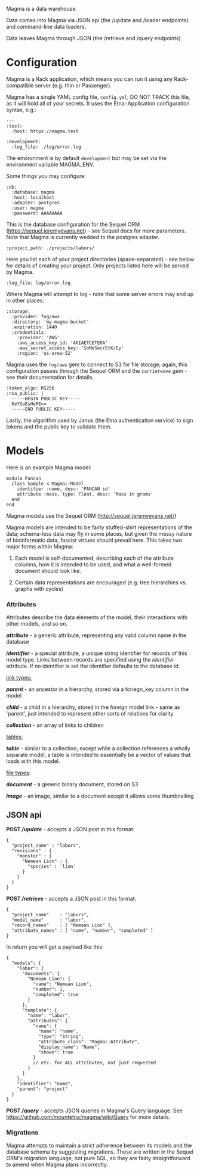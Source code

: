 Magma is a data warehouse.

Data comes into Magma via JSON api (the /update and /loader endpoints) and command-line data loaders.

Data leaves Magma through JSON (the /retrieve and /query endpoints)

# Configuration

Magma is a Rack application, which means you can run it using any Rack-compatible server (e.g. thin or Passenger).

Magma has a single YAML config file, `config.yml`; DO NOT TRACK this file, as it will hold all of your secrets. It uses the Etna::Application configuration syntax, e.g.:

    ---
    :test:
      :host: https://magma.test

    :development:
      :log_file: ./log/error.log

The environment is by default `development` but may be set via the environment variable MAGMA_ENV.

Some things you may configure:

    :db:
      :database: magma
      :host: localhost
      :adapter: postgres
      :user: magma
      :password: AAAAAAAA

This is the database configuration for the Sequel ORM (https://sequel.jeremyevans.net) - see Sequel docs for more parameters. Note that Magma is currently wedded to the postgres adapter.

    :project_path: ./projects/labors/

Here you list each of your project directories (space-separated) - see below for details of creating your project. Only projects listed here will be served by Magma.

    :log_file: log/error.log

Where Magma will attempt to log - note that some server errors may end up in other places.

    :storage:
      :provider: fog/aws
      :directory: 'my-magma-bucket'
      :expiration: 1440
      :credentials:
        :provider: 'AWS'
        :aws_access_key_id: 'AKIAETCETERA'
        :aws_secret_access_key: 'SoMeSecrEtK/Ey'
        :region: 'us-area-52'

Magma uses the `fog/aws` gem to connect to S3 for file storage; again, this configuration passes through the Sequel ORM and the `carrierwave` gem - see their documentation for details.

    :token_algo: RS256
    :rsa_public: |
      -----BEGIN PUBLIC KEY-----
      KeYGoEsHeRE==
      -----END PUBLIC KEY-----

Lastly, the algorithm used by Janus (the Etna authentication service) to sign tokens and the public key to validate them.

# Models

Here is an example Magma model:

    module Pancan
      class Sample < Magma::Model
        identifier :name, desc: 'PANCAN id'
        attribute :mass, type: Float, desc: 'Mass in grams'
      end
    end

Magma models use the Sequel ORM (http://sequel.jeremyevans.net/)

Magma models are intended to be fairly stuffed-shirt representations of the data; schema-less data may fly in some places, but given the messy nature of bioinformatic data, fascist virtues should prevail here. This takes two major forms within Magma:

1) Each model is self-documented, describing each of the attribute columns, how it is intended to be used, and what a well-formed document should look like.

2) Certain data representations are encouraged (e.g. tree hierarchies vs. graphs with cycles)

### Attributes

Attributes describe the data elements of the model, their interactions with other models, and so on.

  **_attribute_** - a generic attribute, representing any valid column name in the database

  **_identifier_** - a special attribute, a unique string identifier for records of this model type. Links between records are specified using the _identifier_ attribute. If no identifier is set the identifier defaults to the database _id_.

  <u>link types:</u>

  **_parent_** - an ancestor in a hierarchy, stored via a foriegn_key column in the model

  **_child_** - a child in a hierarchy, stored in the foreign model
  link - same as 'parent', just intended to represent other sorts of relations for clarity

  **_collection_** - an array of links to children

  <u>tables:</u>

  **_table_** - similar to a collection, except while a collection references a wholly separate model, a table is intended to essentially be a vector of values that loads with this model.

  <u>file types</u>:

  **_document_** - a generic binary document, stored on S3

  **_image_** - an image, similar to a document except it allows some thumbnailing

## JSON api

  **POST _/update_** - accepts a JSON post in this format:

    {
      "project_name" : "labors",
      "revisions" : {
        "monster" : {
          "Nemean Lion" : {
            "species" : 'lion'
          }
        }
      }
    }

  **POST _/retrieve_** - accepts a JSON post in this format:

    {
      "project_name"    : "labors",
      "model_name"      : "labor",
      "record_names"    : [ "Nemean Lion" ],
      "attribute_names" : [ "name", "number", "completed" ]
    }

  In return you will get a payload like this:

    {
      "models": {
        "labor": {
          "documents": {
            "Nemean Lion": {
              "name": "Nemean Lion",
              "number": 1,
              "completed": true
            }
          },
          "template": {
            "name": "labor",
            "attributes": {
              "name": {
                "name": "name",
                "type": "String",
                "attribute_class": "Magma::Attribute",
                "display_name": "Name",
                "shown": true
              }
              // etc. for ALL attributes, not just requested
            }
          }
        },
        "identifier": "name",
        "parent": "project"
      }
    }

  **POST _/query_** - accepts JSON queries in Magma's Query language. See https://github.com/mountetna/magma/wiki/Query for more details.

### Migrations

Magma attempts to maintain a strict adherence between its models and the database schema by suggesting migrations. These are written in the Sequel ORM's migration language, not pure SQL, so they are fairly straightforward to amend when Magma plans incorrectly.

